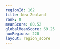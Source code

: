```yaml
---
regionId: 162
title: New Zealand
rank: 8
meanScore: 80.52
globalMeanScore: 69.25
numRegions: 220
layout: region_score
---
```

